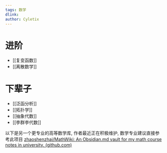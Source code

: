 ```yaml
---
tags: 数学
dlink: 
author: Cyletix
---
```

# 进阶
- [[复变函数]]
- [[离散数学]]

# 下辈子
- [[泛函分析]]
- [[拓扑学]]
- [[抽象代数]]
- [[李群李代数]]


以下是另一个更专业的高等数学库, 作者最近正在积极维护, 数学专业建议直接参考此项目
[zhaoshenzhai/MathWiki: An Obsidian.md vault for my math course notes in university. (github.com)](https://github.com/zhaoshenzhai/MathWiki)
